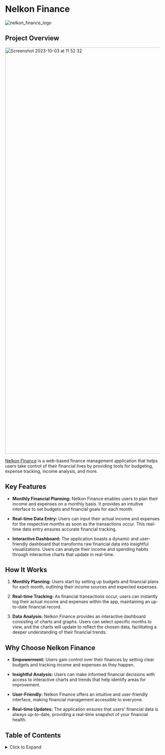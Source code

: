 # **Nelkon Finance**
![nelkon_finance_logo](https://github.com/Nelkon01/Nelkon-Finance/assets/54297166/4f0c7288-df4f-4c0f-911a-574a9aa41948)

## Project Overview
<img width="1318" alt="Screenshot 2023-10-03 at 11 52 32" src="https://github.com/Nelkon01/Nelkon-Finance/assets/54297166/3456fe0e-feea-473f-8732-0af0f284687e">

[Nelkon FInance](https://nelkon-finance-671b974bbd16.herokuapp.com) is a web-based finance management application that helps users take control of their financial lives by providing tools for budgeting, expense tracking, income analysis, and more.

## Key Features

- **Monthly Financial Planning:** Nelkon Finance enables users to plan their income and expenses on a monthly basis. It provides an intuitive interface to set budgets and financial goals for each month.

- **Real-time Data Entry:** Users can input their actual income and expenses for the respective months as soon as the transactions occur. This real-time data entry ensures accurate financial tracking.

- **Interactive Dashboard:** The application boasts a dynamic and user-friendly dashboard that transforms raw financial data into insightful visualizations. Users can analyze their income and spending habits through interactive charts that update in real-time.

## How It Works

1. **Monthly Planning:** Users start by setting up budgets and financial plans for each month, outlining their income sources and expected expenses.

2. **Real-time Tracking:** As financial transactions occur, users can instantly log their actual income and expenses within the app, maintaining an up-to-date financial record.

3. **Data Analysis:** Nelkon Finance provides an interactive dashboard consisting of charts and graphs. Users can select specific months to view, and the charts will update to reflect the chosen data, facilitating a deeper understanding of their financial trends.

## Why Choose Nelkon Finance

- **Empowerment:** Users gain control over their finances by setting clear budgets and tracking income and expenses as they happen.

- **Insightful Analysis:** Users can make informed financial decisions with access to interactive charts and trends that help identify areas for improvement.

- **User-Friendly:** Nelkon Finance offers an intuitive and user-friendly interface, making financial management accessible to everyone.

- **Real-time Updates:** The application ensures that users' financial data is always up-to-date, providing a real-time snapshot of your financial health.


## Table of Contents
<details>
<summary>Click to Expand</summary>

- [UX](#ux)
  * [Strategy](#strategy)
  * [Scope](#scope)
  * [Goals](#goals)
    + [Customer Goals](#customer-goals)
    + [Place Owner Goals](#place-owner-goals)
    + [WebSite Goals](#website-goals)
- [Data Structure](#data-structure)
  * [Database Choice](#database-choice)
  * [Data Models](#data-models)
  * [Collections Data Structure](#collections-data-structure)
    + [Activities](#activities)
    + [Addresses](#addresses)
    + [Countries](#countries)
    + [Events](#events)
    + [Metrics Clicks](#metrics-clicks)
    + [Metrics Page](#metrics-page)
    + [Places](#places)
    + [Reviews](#reviews)
    + [Users](#users)
  * [CRUD Flow Diagrams](#crud-flow-diagrams)
- [Design Choices](#design-choices)
  * [Wireframes](#wireframes)
    + [Content Considerations](#content-considerations)
  * [Surface:](#surface)
    + [Color Choice](#color-choice)
    + [Typography](#typography)
    + [Image Choice](#image-choice)
      - [Home Page](#home-page)
      - [Activity Icons](#activity-icons)
      - [Input Icons](#input-icons)
      - [Header Image](#header-image)
      - [Modals and Errors](#modals-and-errors)
      - [Loading Giff](#loading-giff)
    + [Design Elements](#design-elements)
    + [Animations & Transitions](#animations--transitions)
- [User Stories:](#user-stories)
  * [For kids looking for something free to do today in their neighborhood:](#for-kids-looking-for-something-free-to-do-today-in-their-neighborhood)
  * [For places and organizations involved in building the community](#for-places-and-organizations-involved-in-building-the-community)
  * [For site owners hosting a website to store community information](#for-site-owners-hosting-a-website-to-store-community-information)
- [Features](#features)
  * [Implemented Features](#implemented-features)
    + [Structural](#structural)
    + [Common Elements](#common-elements)
    + [Forms](#forms)
    + [Database Operations](#database-operations)
    + [API Integration](#api-integration)
    + [Metrics](#metrics)
  * [Features Left to Implement](#features-left-to-implement)
    + [Features Deferred from original plan](#features-deferred-from-original-plan)
    + [User Roles & Permissions](#user-roles--permissions)
    + [Place Administrator Dashboard](#place-administrator-dashboard)
    + [External User Adult Dashboard](#external-user-adult-dashboard)
    + [External User Minor Dashboard](#external-user-minor-dashboard)
    + [Content Admin Dashboard](#content-admin-dashboard)
    + [Site Admin Dashboard](#site-admin-dashboard)
    + [More Sophisticated Attendance Tracking](#more-sophisticated-attendance-tracking)
    + [API Integrations](#api-integrations)
    + [Switch to Relational Database](#switch-to-relational-database)
    + [Ease of Use Enhancements](#ease-of-use-enhancements)
  * [Project Tracking](#project-tracking)
- [Technologies Used](#technologies-used)
  * [Programming languages](#programming-languages)
  * [Framework & Extensions](#framework--extensions)
  * [Fonts](#fonts)
  * [Tools](#tools)
  * [APIs](#apis)
- [Defensive Programming](#defensive-programming)
  * [Form Validation:](#form-validation)
  * [Cross Site Forgery Protection](#cross-site-forgery-protection)
  * [XSS Protection](#xss-protection)
  * [Restricted Deletion](#restricted-deletion)
- [Testing](#testing)
  * [Validation Testing](#validation-testing)
  * [Unit Testing](#unit-testing)
  * [Cross Browser/ Cross Device Verification](#cross-browser-cross-device-verification)
  * [Cross Site Scripting and Forgery](#cross-site-scripting-and-forgery)
  * [Accessibility Testing](#accessibility-testing)
  * [Regression Testing](#regression-testing)
  * [Automated Testing](#automated-testing)
  * [Defect Tracking](#defect-tracking)
    + [Noteworthy Bugs](#noteworthy-bugs)
    + [Outstanding Defects](#outstanding-defects)
- [Deployment](#deployment)
  * [GitHub](#github)
  * [Requires](#requires)
  * [Development (Running Locally)](#development-running-locally)
  * [Live (Heroku)](#live-heroku)
- [Credits](#credits)
  * [Content](#content)
  * [Media](#media)
  * [Acknowledgements](#acknowledgements)

## About

Nelkon Finance is designed to simplify personal finance management. With this application, users can:

- **Plan Fortune:** Create and manage budgets for income and expenses to achieve financial goals.
- **Track Treasure:** Effortlessly track actual income and expenses to gain insights into spending habits.
- **See Goldmine:** Analyze income sources and expense areas with interactive charts for financial planning.

## Features

- **Budget Management:** Create and manage budgets for different income sources and expense categories.
- **Actual Finances Tracking:** Easily track actual income and expenses over time.
- **Income and Expense Analysis:** Visualize income and expense trends with interactive charts.
- **User Profiles:** Users can create and edit their profiles.
- **Security:** User authentication and authorization with secure password storage.

## Getting Started

Follow these instructions to set up and run Nelkon Finance on your local machine.

### Prerequisites

- Python 3.x
- Flask (Python web framework)
- SQLAlchemy (Python SQL toolkit)
- Other Python packages as mentioned in `requirements.txt`

### Installation

1. Clone this repository to your local machine:

   ```bash
   git clone https://github.com/your-username/nelkon-finance.git

2. Navigate to the project directory:
    
       ```bash
       cd nelkon-finance

3. Install the required Python packages:
    ```bash
    pip install -r requirements.txt
    Set up the database:
4. Set Up Database:
    ```bash
    flask db init
    flask db migrate
    flask db upgrade
5. Start the application:
    ```bash
    flask run

The application should now be running locally. Access it by opening a web browser and navigating to http://localhost:5100.

### Usage
- Register or log in to your account.
- Use the "Plan Fortune" feature to create budgets for income and expenses.
- Track your actual income and expenses with the "Track Treasure" feature.
- Analyze your financial situation over time using the "See Goldmine" feature.
- Edit your user profile by clicking on "Account" in the navigation bar.

### Contributing
I welcome contributions from the community. If you'd like to contribute to Nelkon Finance, please reach out

### License
This project is licensed under the MIT License - see the LICENSE file for details.

### Acknowledgments
The development team at Nelkon Finance
Flask and SQLAlchemy open-source communities for their fantastic tools

First image in Carousel: Image
by <a href="https://www.freepik.com/free-photo/close-up-education-economy-objects_18776317.htm#query=budget&position=0&from_view=search&track=sph">
Image by vectorjuice</a> on Freepik
Second image in
carousel: <a href="https://www.freepik.com/free-vector/invoice-concept-illustration_8775504.htm#query=accounting&position=16&from_view=search&track=sph">
Image by storyset</a> on Freepik 
Third image in carousel: <a href="https://www.freepik.com/free-vector/mobile-expense-management-abstract-concept-vector-illustration-charges-control-system-satelite-devices-checking-mobile-network-enterprise-economy-manage-telephony-costs-abstract-metaphor_12083690.htm#query=track%20expenses%20pounds&position=21&from_view=search&track=ais">
Image by vectorjuice</a> on Freepik
